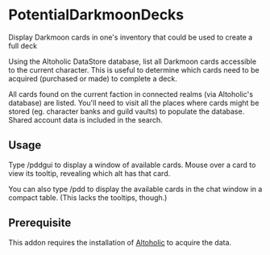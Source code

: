# PotentialDarkmoonDecks
Display Darkmoon cards in one's inventory that could be used to create a full deck

Using the Altoholic DataStore database, list all Darkmoon cards
accessible to the current character. This is useful to determine which
cards need to be acquired (purchased or made) to complete a deck.

All cards found on the current faction in connected realms (via
Altoholic's database) are listed. You'll need to visit all the places
where cards might be stored (eg. character banks and guild vaults) to
populate the database. Shared account data is included in the search.

## Usage

Type /pddgui to display a window of available cards. Mouse over a card
to view its tooltip, revealing which alt has that card.

You can also type /pdd to display the available cards in the chat
window in a compact table. (This lacks the tooltips, though.)

## Prerequisite

This addon requires the installation of
[Altoholic](https://www.curseforge.com/wow/addons/altoholic) to
acquire the data.
